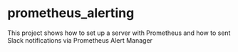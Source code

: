 # prometheus_alerting
This project shows how to set up a server with Prometheus and how to sent Slack notifications via Prometheus Alert Manager
